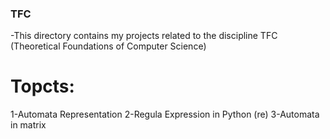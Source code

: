 ### TFC
-This directory contains my projects related to the discipline TFC (Theoretical Foundations of Computer Science)

# Topcts:
 1-Automata Representation
 2-Regula Expression in Python (re)
 3-Automata in matrix
